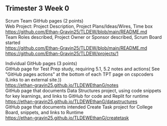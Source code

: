 ## Trimester 3 Week 0 
Scrum Team GitHub pages (2 points)
<br>
Web Project: Project Description, Project Plans/Ideas/Wires, Time box
<br>
https://github.com/Ethan-Gravin25/TLDEW/blob/main/README.md
<br>
Team Roles described, Project Owner or Sponsor described, Scrum Board started
<br>
https://github.com/Ethan-Gravin25/TLDEW/blob/main/README.md
<br>
https://github.com/Ethan-Gravin25/TLDEW/projects/1
<br>

Individual GitHub pages (3 points)
<br>
GitHub page for Test Prep study, requiring 5.1, 5.2 notes and actions( See "GitHub pages actions" at the bottom of each TPT page on cspcoders (Links to an external site.))
<br>
https://ethan-gravin25.github.io/TLDEWEthanG/notes
<br>
GitHub page that documents Data Structures project, using code snippets for key learnings, and links to  GitHub for code and Replit for runtime
<br>
https://ethan-gravin25.github.io/TLDEWEthanG/datastructures
<br>
GitHub page that documents intended Create Task project for College Board, snippets, and links to Runtime
<br>
https://ethan-gravin25.github.io/TLDEWEthanG/createtask
